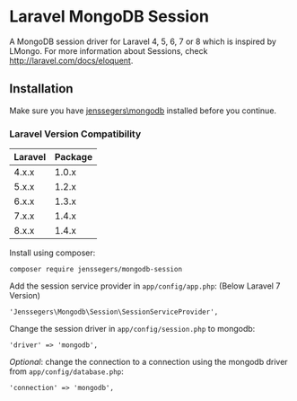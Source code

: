 Laravel MongoDB Session
=======================

A MongoDB session driver for Laravel 4, 5, 6, 7 or 8 which is inspired by LMongo. For more information about Sessions, check http://laravel.com/docs/eloquent.

Installation
------------

Make sure you have [jenssegers\mongodb](https://github.com/jenssegers/Laravel-MongoDB) installed before you continue.

### Laravel Version Compatibility

Laravel   | Package
:---------|:----------
 4.x.x    | 1.0.x
 5.x.x    | 1.2.x
 6.x.x    | 1.3.x
 7.x.x    | 1.4.x
 8.x.x    | 1.4.x



Install using composer:

    composer require jenssegers/mongodb-session

Add the session service provider in `app/config/app.php`: (Below Laravel 7 Version)

    'Jenssegers\Mongodb\Session\SessionServiceProvider',

Change the session driver in `app/config/session.php` to mongodb:

    'driver' => 'mongodb',

*Optional*: change the connection to a connection using the mongodb driver from `app/config/database.php`:

	'connection' => 'mongodb',
